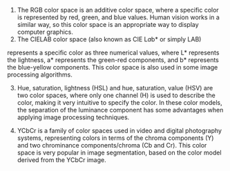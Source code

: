 1. The RGB color space is an additive color space, where a specific color is
represented by red, green, and blue values. Human vision works in a similar
way, so this color space is an appropriate way to display computer graphics.
2. The CIELAB color space (also known as CIE L*a*b* or simply LAB)


represents a specific color as three numerical values, where L* represents the
lightness, a* represents the green-red components, and b* represents the
blue-yellow components. This color space is also used in some image
processing algorithms.

3. Hue, saturation, lightness (HSL) and hue, saturation, value (HSV) are
two color spaces, where only one channel (H) is used to describe the color,
making it very intuitive to specify the color. In these color models, the
separation of the luminance component has some advantages when applying
image processing techniques.

4. YCbCr is a family of color spaces used in video and digital photography
systems, representing colors in terms of the chroma components (Y) and two
chrominance components/chroma (Cb and Cr). This color space is very
popular in image segmentation, based on the color model derived from the
YCbCr image.
